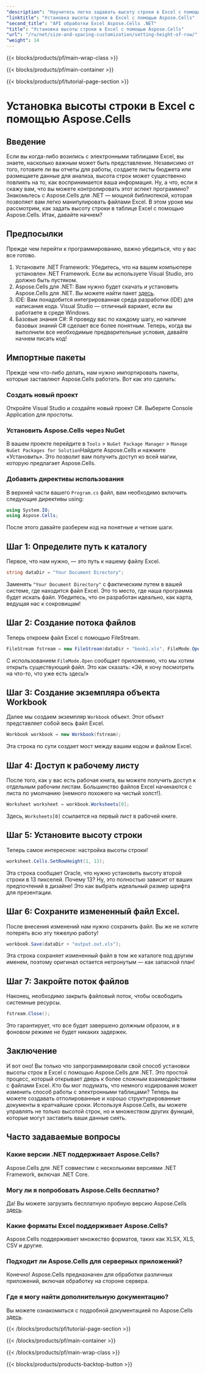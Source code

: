 ```yaml
---
"description": "Научитесь легко задавать высоту строки в Excel с помощью Aspose.Cells для .NET с помощью этого пошагового руководства."
"linktitle": "Установка высоты строки в Excel с помощью Aspose.Cells"
"second_title": "API обработки Excel Aspose.Cells .NET"
"title": "Установка высоты строки в Excel с помощью Aspose.Cells"
"url": "/ru/net/size-and-spacing-customization/setting-height-of-row/"
"weight": 14
---
```


{{< blocks/products/pf/main-wrap-class >}}

{{< blocks/products/pf/main-container >}}

{{< blocks/products/pf/tutorial-page-section >}}

# Установка высоты строки в Excel с помощью Aspose.Cells

## Введение
Если вы когда-либо возились с электронными таблицами Excel, вы знаете, насколько важным может быть представление. Независимо от того, готовите ли вы отчеты для работы, создаете листы бюджета или размещаете данные для анализа, высота строк может существенно повлиять на то, как воспринимается ваша информация. Ну, а что, если я скажу вам, что вы можете контролировать этот аспект программно? Знакомьтесь с Aspose.Cells для .NET — мощной библиотекой, которая позволяет вам легко манипулировать файлами Excel. В этом уроке мы рассмотрим, как задать высоту строки в таблице Excel с помощью Aspose.Cells.
Итак, давайте начнем?
## Предпосылки
Прежде чем перейти к программированию, важно убедиться, что у вас все готово. 
1. Установите .NET Framework: Убедитесь, что на вашем компьютере установлен .NET Framework. Если вы используете Visual Studio, это должно быть пустяком.
2. Aspose.Cells для .NET: Вам нужно будет скачать и установить Aspose.Cells для .NET. Вы можете найти пакет [здесь](https://releases.aspose.com/cells/net/).
3. IDE: Вам понадобится интегрированная среда разработки (IDE) для написания кода. Visual Studio — отличный вариант, если вы работаете в среде Windows.
4. Базовые знания C#: Я проведу вас по каждому шагу, но наличие базовых знаний C# сделает все более понятным.
Теперь, когда вы выполнили все необходимые предварительные условия, давайте начнем писать код!
## Импортные пакеты
Прежде чем что-либо делать, нам нужно импортировать пакеты, которые заставляют Aspose.Cells работать. Вот как это сделать:
### Создать новый проект
Откройте Visual Studio и создайте новый проект C#. Выберите Console Application для простоты. 
### Установить Aspose.Cells через NuGet
В вашем проекте перейдите в `Tools` > `NuGet Package Manager` > `Manage NuGet Packages for Solution`Найдите Aspose.Cells и нажмите «Установить». Это позволит вам получить доступ ко всей магии, которую предлагает Aspose.Cells.
### Добавить директивы использования
В верхней части вашего `Program.cs` файл, вам необходимо включить следующие директивы using:
```csharp
using System.IO;
using Aspose.Cells;
```
После этого давайте разберем код на понятные и четкие шаги.

## Шаг 1: Определите путь к каталогу
Первое, что нам нужно, — это путь к нашему файлу Excel. 
```csharp
string dataDir = "Your Document Directory";
```
Заменять `"Your Document Directory"` с фактическим путем в вашей системе, где находится файл Excel. Это то место, где наша программа будет искать файл. Убедитесь, что он разработан идеально, как карта, ведущая нас к сокровищам!
## Шаг 2: Создание потока файлов
Теперь откроем файл Excel с помощью FileStream. 
```csharp
FileStream fstream = new FileStream(dataDir + "book1.xls", FileMode.Open);
```
С использованием `FileMode.Open` сообщает приложению, что мы хотим открыть существующий файл. Это как сказать: «Эй, я хочу посмотреть на что-то, что уже есть здесь!»
## Шаг 3: Создание экземпляра объекта Workbook
Далее мы создаем экземпляр `Workbook` объект. Этот объект представляет собой весь файл Excel. 
```csharp
Workbook workbook = new Workbook(fstream);
```
Эта строка по сути создает мост между вашим кодом и файлом Excel. 
## Шаг 4: Доступ к рабочему листу
После того, как у вас есть рабочая книга, вы можете получить доступ к отдельным рабочим листам. Большинство файлов Excel начинаются с листа по умолчанию (немного похожего на чистый холст!). 
```csharp
Worksheet worksheet = workbook.Worksheets[0];
```
Здесь, `Worksheets[0]` ссылается на первый лист в рабочей книге. 
## Шаг 5: Установите высоту строки
Теперь самое интересное: настройка высоты строки! 
```csharp
worksheet.Cells.SetRowHeight(1, 13);
```
Эта строка сообщает Oracle, что нужно установить высоту второй строки в 13 пикселей. Почему 13? Ну, это полностью зависит от ваших предпочтений в дизайне! Это как выбрать идеальный размер шрифта для презентации.
## Шаг 6: Сохраните измененный файл Excel.
После внесения изменений нам нужно сохранить файл. Вы же не хотите потерять всю эту тяжелую работу!
```csharp
workbook.Save(dataDir + "output.out.xls");
```
Эта строка сохраняет измененный файл в том же каталоге под другим именем, поэтому оригинал остается нетронутым — как запасной план!
## Шаг 7: Закройте поток файлов
Наконец, необходимо закрыть файловый поток, чтобы освободить системные ресурсы. 
```csharp
fstream.Close();
```
Это гарантирует, что все будет завершено должным образом, и в фоновом режиме не будет никаких задержек.
## Заключение
И вот оно! Вы только что запрограммировали свой способ установки высоты строк в Excel с помощью Aspose.Cells для .NET. Это простой процесс, который открывает дверь к более сложным взаимодействиям с файлами Excel.
Кто бы мог подумать, что немного кодирования может изменить способ работы с электронными таблицами? Теперь вы можете создавать отполированные и хорошо структурированные документы в кратчайшие сроки. Используя Aspose.Cells, вы можете управлять не только высотой строк, но и множеством других функций, которые могут заставить ваши данные сиять.
## Часто задаваемые вопросы
### Какие версии .NET поддерживает Aspose.Cells?
Aspose.Cells для .NET совместим с несколькими версиями .NET Framework, включая .NET Core.
### Могу ли я попробовать Aspose.Cells бесплатно?
Да! Вы можете загрузить бесплатную пробную версию Aspose.Cells [здесь](https://releases.aspose.com/).
### Какие форматы Excel поддерживает Aspose.Cells?
Aspose.Cells поддерживает множество форматов, таких как XLSX, XLS, CSV и другие.
### Подходит ли Aspose.Cells для серверных приложений?
Конечно! Aspose.Cells предназначен для обработки различных приложений, включая обработку на стороне сервера.
### Где я могу найти дополнительную документацию?
Вы можете ознакомиться с подробной документацией по Aspose.Cells [здесь](https://reference.aspose.com/cells/net/).

{{< /blocks/products/pf/tutorial-page-section >}}

{{< /blocks/products/pf/main-container >}}

{{< /blocks/products/pf/main-wrap-class >}}

{{< blocks/products/products-backtop-button >}}